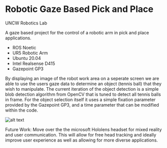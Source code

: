 # Robotic Gaze Based Pick and Place

UNCW Robotics Lab

A gaze based project for the control of a robotic arm in pick and place applications.


- ROS Noetic
- UR5 Robotic Arm
- Ubuntu 20.04
- Intel Realsense D415
- Gazepoint GP3

By displaying an image of the robot work area on a seperate screen we are able to use the users gaze data to determine an object (tennis ball) that they wish to manipulate. The current iteration of the object detection is a simple blob detection algorithm from OpenCV that is tuned to detect all tennis balls in frame. For the object selection itself it uses a simple fixation parameter provided by the Gazepoint GP3, and a time parameter that can be modified within the code.

![alt text](https://i.imgur.com/NUsvoR8.jpg)

Future Work:
Move over the the microsoft Hololens headset for mixed reality and user communication. This will allow for free head tracking and ideally improve user experience as well as allowing for more diverse applications.

